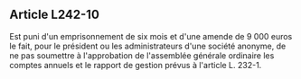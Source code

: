 Article L242-10
----
Est puni d'un emprisonnement de six mois et d'une amende de 9 000 euros le fait,
pour le président ou les administrateurs d'une société anonyme, de ne pas
soumettre à l'approbation de l'assemblée générale ordinaire les comptes annuels
et le rapport de gestion prévus à l'article L. 232-1.
